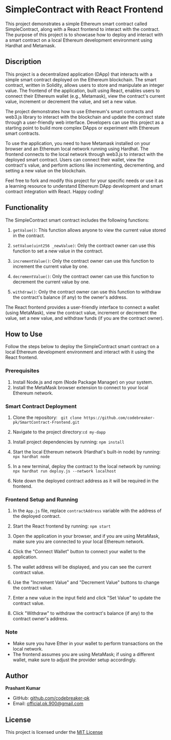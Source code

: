 # SimpleContract with React Frontend

This project demonstrates a simple Ethereum smart contract called SimpleContract, along with a React frontend to interact with the contract. The purpose of this project is to showcase how to deploy and interact with a smart contract on a local Ethereum development environment using Hardhat and Metamask.
## Discription
This project is a decentralized application (DApp) that interacts with a simple smart contract deployed on the Ethereum blockchain. The smart contract, written in Solidity, allows users to store and manipulate an integer value. The frontend of the application, built using React, enables users to connect their Ethereum wallet (e.g., Metamask), view the contract's current value, increment or decrement the value, and set a new value.

The project demonstrates how to use Ethereum's smart contracts and web3.js library to interact with the blockchain and update the contract state through a user-friendly web interface. Developers can use this project as a starting point to build more complex DApps or experiment with Ethereum smart contracts.

To use the application, you need to have Metamask installed on your browser and an Ethereum local network running using Hardhat. The frontend connects to the local network through web3.js to interact with the deployed smart contract. Users can connect their wallet, view the contract's value, and perform actions like incrementing, decrementing, and setting a new value on the blockchain.

Feel free to fork and modify this project for your specific needs or use it as a learning resource to understand Ethereum DApp development and smart contract integration with React. Happy coding!
## Functionality

The SimpleContract smart contract includes the following functions:

1. `getValue()`: This function allows anyone to view the current value stored in the contract.

2. `setValue(uint256 _newValue)`: Only the contract owner can use this function to set a new value in the contract.

3. `incrementValue()`: Only the contract owner can use this function to increment the current value by one.

4. `decrementValue()`: Only the contract owner can use this function to decrement the current value by one.

5. `withdraw()`: Only the contract owner can use this function to withdraw the contract's balance (if any) to the owner's address.

The React frontend provides a user-friendly interface to connect a wallet (using MetaMask), view the contract value, increment or decrement the value, set a new value, and withdraw funds (if you are the contract owner).

## How to Use

Follow the steps below to deploy the SimpleContract smart contract on a local Ethereum development environment and interact with it using the React frontend.

### Prerequisites

1. Install Node.js and npm (Node Package Manager) on your system.
2. Install the MetaMask browser extension to connect to your local Ethereum network.

### Smart Contract Deployment

1. Clone the repository: ```
git clone https://github.com/codebreaker-pk/SmartContract-Frontend.git```
2.  Navigate to the project directory:`cd my-dapp`
3. Install project dependencies by running: `npm install`

4. Start the local Ethereum network (Hardhat's built-in node) by running: `npx hardhat node`

5. In a new terminal, deploy the contract to the local network by running: `npx hardhat run deploy.js --network localhost`

6. Note down the deployed contract address as it will be required in the frontend.

### Frontend Setup and Running

1. In the `App.js` file, replace `contractAddress` variable with the address of the deployed contract.

2. Start the React frontend by running: `npm start`

3. Open the application in your browser, and if you are using MetaMask, make sure you are connected to your local Ethereum network.

4. Click the "Connect Wallet" button to connect your wallet to the application.

5. The wallet address will be displayed, and you can see the current contract value.

6. Use the "Increment Value" and "Decrement Value" buttons to change the contract value.

7. Enter a new value in the input field and click "Set Value" to update the contract value.

8. Click "Withdraw" to withdraw the contract's balance (if any) to the contract owner's address.

### Note

- Make sure you have Ether in your wallet to perform transactions on the local network.
- The frontend assumes you are using MetaMask; if using a different wallet, make sure to adjust the provider setup accordingly.


## Author

**Prashant Kumar**

- GitHub: [github.com/codebreaker-pk](https://github.com/codebreaker-pk)
- Email: official.pk.900@gmail.com

## License
This project is licensed under the [MIT License](LICENCE)
